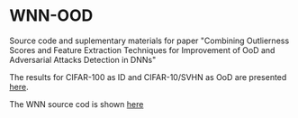 # WNN-OOD
Source code and suplementary materials for paper
"Combining Outlierness Scores and Feature Extraction Techniques for Improvement of OoD and Adversarial Attacks Detection in DNNs"

The results for CIFAR-100 as ID and CIFAR-10/SVHN as OoD are presented [here](ICCS_2023____Appendixes.pdf).

The WNN source cod is shown [here](scripts/05_ensemble_wnn.py#L138)

